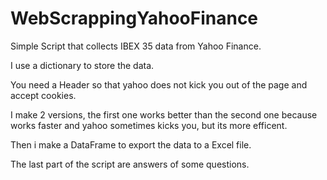 # WebScrappingYahooFinance
Simple Script that collects IBEX 35 data from Yahoo Finance. 

I use a dictionary to store the data. 

You need a Header so that yahoo does not kick you out of the page and accept cookies.

I make 2 versions, the first one works better than the second one because works faster and yahoo sometimes kicks you, but its more efficent.

Then i make a DataFrame to export the data to a Excel file.

The last part of the script are answers of some questions.

